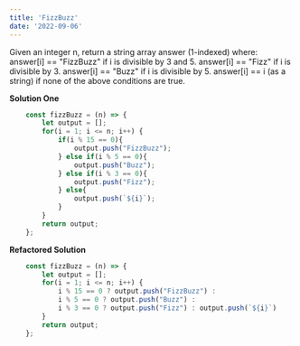```yaml
---
title: 'FizzBuzz'
date: '2022-09-06'
---
```


Given an integer n, return a string array answer (1-indexed) where:
answer[i] == "FizzBuzz" if i is divisible by 3 and 5.
answer[i] == "Fizz" if i is divisible by 3.
answer[i] == "Buzz" if i is divisible by 5.
answer[i] == i (as a string) if none of the above conditions are true.

**Solution One**
```js
    const fizzBuzz = (n) => {
        let output = [];
        for(i = 1; i <= n; i++) {
            if(i % 15 == 0){
                output.push("FizzBuzz");
            } else if(i % 5 == 0){
                output.push("Buzz");
            } else if(i % 3 == 0){
                output.push("Fizz");
            } else{
                output.push(`${i}`);
            }
        }
        return output;
    };
```

**Refactored Solution**
```js
    const fizzBuzz = (n) => {
        let output = [];
        for(i = 1; i <= n; i++) {
            i % 15 == 0 ? output.push("FizzBuzz") : 
            i % 5 == 0 ? output.push("Buzz") :
            i % 3 == 0 ? output.push("Fizz") : output.push(`${i}`)
        }
        return output;
    };
```
